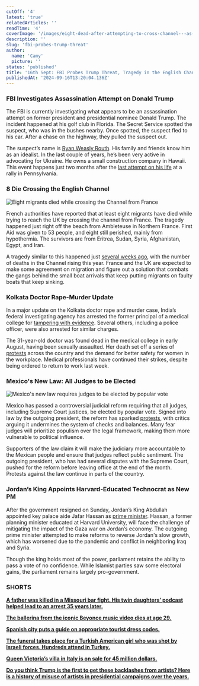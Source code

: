 ```yaml
---
cutOff: '4'
latest: 'true'
relatedArticles: ''
readTime: '4'
coverImage: '/images/eight-dead-after-attempting-to-cross-channel---as-801-people-arrived-in-uk-on-small-boats-yesterday-IxND.webp'
description: ''
slug: 'fbi-probes-trump-threat'
author:
  name: 'Camy'
  picture: ''
status: 'published'
title: '16th Sept: FBI Probes Trump Threat, Tragedy in the English Channel, Kolkata Doctor Case Update'
publishedAt: '2024-09-16T13:20:04.136Z'
---
```


### FBI Investigates Assassination Attempt on Donald Trump

The FBI is currently investigating what appears to be an assassination attempt on former president and presidential nominee Donald Trump. The incident happened at his golf club in Florida. The Secret Service spotted the suspect, who was in the bushes nearby. Once spotted, the suspect fled to his car. After a chase on the highway, they pulled the suspect out.

The suspect’s name is [Ryan Weasly Routh](https://edition.cnn.com/2024/09/15/politics/trump-attempted-assassination-man-detained/index.html). His family and friends know him as an idealist. In the last couple of years, he’s been very active in advocating for Ukraine. He owns a small construction company in Hawaii. This event happens just two months after the [last attempt on his life](https://edition.cnn.com/2024/07/14/us/5-things-july-14-trnd/index.html) at a rally in Pennsylvania.

### 8 Die Crossing the English Channel

![Eight migrants died while crossing the Channel from France](/images/eight-dead-after-attempting-to-cross-channel---as-801-people-arrived-in-uk-on-small-boats-yesterday-czNT.webp)

French authorities have reported that at least eight migrants have died while trying to reach the UK by crossing the channel from France. The tragedy happened just right off the beach from Ambleteuse in Northern France. First Aid was given to 53 people, and eight still perished, mainly from hypothermia. The survivors are from Eritrea, Sudan, Syria, Afghanistan, Egypt, and Iran.

A tragedy similar to this happened just [several weeks ago](https://www.aljazeera.com/news/2024/9/3/at-least-12-people-killed-after-boat-capsizes-in-english-channel), with the number of deaths in the Channel rising this year. France and the UK are expected to make some agreement on migration and figure out a solution that combats the gangs behind the small boat arrivals that keep putting migrants on faulty boats that keep sinking.

### Kolkata Doctor Rape-Murder Update

In a major update on the Kolkata doctor rape and murder case, India’s federal investigating agency has arrested the former principal of a medical college for [tampering with evidence](https://www.aljazeera.com/news/2024/9/15/kolkata-rape-case-ex-head-of-india-college-held-over-evidence-tampering). Several others, including a police officer, were also arrested for similar charges.

The 31-year-old doctor was found dead in the medical college in early August, having been sexually assaulted. Her death set off a series of [protests](https://www.aljazeera.com/gallery/2024/8/15/protests-escalate-in-india-over-rape-and-murder-of-doctor) across the country and the demand for better safety for women in the workplace. Medical professionals have continued their strikes, despite being ordered to return to work last week.

### Mexico's New Law: All Judges to be Elected

![Mexico's new law requires judges to be elected by popular vote](/images/all-judges-in-mexico-will-be-elected-in-the-future-M1MT.webp)

Mexico has passed a controversial judicial reform requiring that all judges, including Supreme Court justices, be elected by popular vote. Signed into law by the outgoing president, the reform has sparked [protests](https://www.bbc.com/news/articles/cy4y9q74j2ko), with critics arguing it undermines the system of checks and balances. Many fear judges will prioritize populism over the legal framework, making them more vulnerable to political influence.

Supporters of the law claim it will make the judiciary more accountable to the Mexican people and ensure that judges reflect public sentiment. The outgoing president, who has had several disputes with the Supreme Court, pushed for the reform before leaving office at the end of the month. Protests against the law continue in parts of the country.

### Jordan’s King Appoints Harvard-Educated Technocrat as New PM

After the government resigned on Sunday, Jordan’s King Abdullah appointed key palace aide Jafar Hassan as [prime minister](https://www.reuters.com/world/middle-east/jordans-pm-khasawneh-submits-resignation-days-after-parliamentary-polls-sources-2024-09-15/). Hassan, a former planning minister educated at Harvard University, will face the challenge of mitigating the impact of the Gaza war on Jordan’s economy. The outgoing prime minister attempted to make reforms to reverse Jordan's slow growth, which has worsened due to the pandemic and conflict in neighboring Iraq and Syria.

Though the king holds most of the power, parliament retains the ability to pass a vote of no confidence. While Islamist parties saw some electoral gains, the parliament remains largely pro-government.

### SHORTS

[**A father was killed in a Missouri bar fight. His twin daughters’ podcast helped lead to an arrest 35 years later.**](https://us.cnn.com/2024/09/15/us/mary-robin-walter-kansas-cold-case/index.html)

[**The ballerina from the iconic Beyonce music video dies at age 29.**](https://www.dailysabah.com/arts/performing-arts/ballerina-deprince-featured-in-beyonces-lemonade-dies-at-29)

[**Spanish city puts a guide on appropriate tourist dress codes.**](https://www.independent.co.uk/travel/news-and-advice/malaga-dress-code-shirtless-tourists-spain-b2611466.html)

[**The funeral takes place for a Turkish American girl who was shot by Israeli forces. Hundreds attend in Turkey.**](https://www.npr.org/2024/09/14/nx-s1-5111602/hundreds-attend-funeral-of-turkish-american-activist-killed-by-israeli-troops#:~:text=Hundreds%20of%20people%20gathered%20in,to%20talk%20more%20about%20this.)

[**Queen Victoria’s villa in Italy is on sale for 45 million dollars.**](https://edition.cnn.com/2024/09/15/style/queen-victoria-tuscan-villa-intl-scli/index.html)

[**Do you think Trump is the first to get these backlashes from artists? Here is a history of misuse of artists in presidential campaigns over the years.**](https://www.dw.com/en/the-use-and-misuse-of-music-in-us-presidential-campaigns/a-70186808)